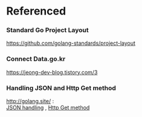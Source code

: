 # Referenced
### Standard Go Project Layout
https://github.com/golang-standards/project-layout


### Connect Data.go.kr 
https://jeong-dev-blog.tistory.com/3


### Handling JSON and Http Get method
http://golang.site/ :
<br> [JSON handling](http://golang.site/go/article/104-JSON-%EC%82%AC%EC%9A%A9)
, [Http Get method](http://golang.site/go/article/102-HTTP-GET-%ED%98%B8%EC%B6%9C)


